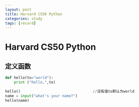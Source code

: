```yaml
---
layout: post
title: Harvard CS50 Python
categories: study
tags: [record]
---
```


# Harvard CS50 Python


## 定义函数


```python
def hello(to="world"):
	print ("hello,",to)
    
hello()									//没有值to默认为world
name = input("what's your name?")
hello(name)
```

